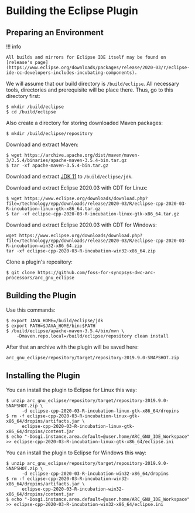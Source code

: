 # Building the Eclipse Plugin

## Preparing an Environment

!!! info

    All builds and mirrors for Eclipse IDE itself may be found on
    [release's page](https://www.eclipse.org/downloads/packages/release/2020-03/r/eclipse-ide-cc-developers-includes-incubating-components).

We will assume that our build directory is `/build/eclipse`. All necessary
tools, directories and prerequisite will be place there. Thus, go to this
directory first:

```shell
$ mkdir /build/eclipse
$ cd /build/eclipse
```

Also create a directory for storing downloaded Maven packages:

```shell
$ mkdir /build/eclipse/repository
```

Download and extract Maven:

```shell
$ wget https://archive.apache.org/dist/maven/maven-3/3.5.4/binaries/apache-maven-3.5.4-bin.tar.gz
$ tar -xf apache-maven-3.5.4-bin.tar.gz
```

Download and extract
[JDK 11](https://www.oracle.com/eg/java/technologies/javase/jdk11-archive-downloads.html)
to `/build/eclipse/jdk`.

Download and extract Eclipse 2020.03 with CDT for Linux:

```shell
$ wget https://www.eclipse.org/downloads/download.php?file=/technology/epp/downloads/release/2020-03/R/eclipse-cpp-2020-03-R-incubation-linux-gtk-x86_64.tar.gz
$ tar -xf eclipse-cpp-2020-03-R-incubation-linux-gtk-x86_64.tar.gz
```

Download and extract Eclipse 2020.03 with CDT for Windows:

```shell
wget https://www.eclipse.org/downloads/download.php?file=/technology/epp/downloads/release/2020-03/R/eclipse-cpp-2020-03-R-incubation-win32-x86_64.zip
tar -xf eclipse-cpp-2020-03-R-incubation-win32-x86_64.zip
```

Clone a plugin's repository:

```shell
$ git clone https://github.com/foss-for-synopsys-dwc-arc-processors/arc_gnu_eclipse
```

## Building the Plugin

Use this commands:

```shell
$ export JAVA_HOME=/build/eclipse/jdk
$ export PATH=$JAVA_HOME/bin:$PATH
$ /build/eclipse/apache-maven-3.5.4/bin/mvn \
    -Dmaven.repo.local=/build/eclipse/repository clean install
```

After that an archive with the plugin will be saved here:

```text
arc_gnu_eclipse/repository/target/repository-2019.9.0-SNAPSHOT.zip
```

## Installing the Plugin

You can install the plugin to Eclipse for Linux this way:

```shell
$ unzip arc_gnu_eclipse/repository/target/repository-2019.9.0-SNAPSHOT.zip \
      -d eclipse-cpp-2020-03-R-incubation-linux-gtk-x86_64/dropins
$ rm -f eclipse-cpp-2020-03-R-incubation-linux-gtk-x86_64/dropins/artifacts.jar \
      eclipse-cpp-2020-03-R-incubation-linux-gtk-x86_64/dropins/content.jar
$ echo "-Dosgi.instance.area.default=@user.home/ARC_GNU_IDE_Workspace" >> eclipse-cpp-2020-03-R-incubation-linux-gtk-x86_64/eclipse.ini
```

You can install the plugin to Eclipse for Windows this way:

```shell
$ unzip arc_gnu_eclipse/repository/target/repository-2019.9.0-SNAPSHOT.zip \
      -d eclipse-cpp-2020-03-R-incubation-win32-x86_64/dropins
$ rm -f eclipse-cpp-2020-03-R-incubation-win32-x86_64/dropins/artifacts.jar \
      eclipse-cpp-2020-03-R-incubation-win32-x86_64/dropins/content.jar
$ echo "-Dosgi.instance.area.default=@user.home/ARC_GNU_IDE_Workspace" >> eclipse-cpp-2020-03-R-incubation-win32-x86_64/eclipse.ini
```
